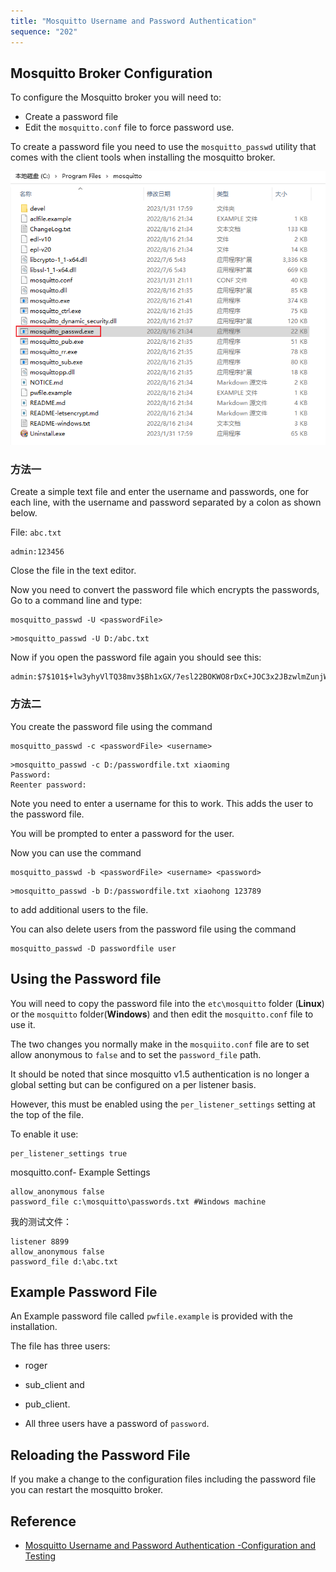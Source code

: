 ```yaml
---
title: "Mosquitto Username and Password Authentication"
sequence: "202"
---
```


## Mosquitto Broker Configuration

To configure the Mosquitto broker you will need to:

- Create a password file
- Edit the `mosquitto.conf` file to force password use.

To create a password file you need to use the `mosquitto_passwd` utility
that comes with the client tools when installing the mosquitto broker.

![](/assets/images/mqtt/mosquitto-passwd-exe.png)

### 方法一

Create a simple text file and enter the username and passwords, one for each line,
with the username and password separated by a colon as shown below.

File: `abc.txt`

```text
admin:123456
```

Close the file in the text editor.

Now you need to convert the password file which encrypts the passwords, Go to a command line and type:

```text
mosquitto_passwd -U <passwordFile>
```

```text
>mosquitto_passwd -U D:/abc.txt
```

Now if you open the password file again you should see this:

```text
admin:$7$101$+lw3yhyVlTQ38mv3$Bh1xGX/7esl22BOKWO8rDxC+JOC3x2JBzwlmZunjW4onfsrl4tRwGWAXGqtfxTJv5pC6Bes+1sNV3KmJfKJoZg==
```

### 方法二

You create the password file using the command

```text
mosquitto_passwd -c <passwordFile> <username>
```

```text
>mosquitto_passwd -c D:/passwordfile.txt xiaoming
Password:
Reenter password:
```

Note you need to enter a username for this to work. This adds the user to the password file.

You will be prompted to enter a password for the user.

Now you can use the command

```text
mosquitto_passwd -b <passwordFile> <username> <password>
```

```text
>mosquitto_passwd -b D:/passwordfile.txt xiaohong 123789
```

to add additional users to the file.

You can also delete users from the password file using the command

```text
mosquitto_passwd -D passwordfile user
```

## Using the Password file

You will need to copy the password file into the `etc\mosquitto` folder  (**Linux**) or
the `mosquitto` folder(**Windows**) and then edit the `mosquitto.conf` file to use it.

The two changes you normally make in the `mosquiito.conf` file are to set allow anonymous to `false` and
to set the `password_file` path.

It should be noted that since mosquitto v1.5 authentication is no longer a global setting
but can be configured on a per listener basis.

However, this must be enabled using the `per_listener_settings` setting at the top of the file.

To enable it use:

```text
per_listener_settings true
```

mosquitto.conf- Example Settings

```text
allow_anonymous false
password_file c:\mosquitto\passwords.txt #Windows machine
```

我的测试文件：

```text
listener 8899
allow_anonymous false
password_file d:\abc.txt
```

## Example Password File

An Example password file called `pwfile.example` is provided with the installation.

The file has three users:

- roger
- sub_client and
- pub_client.

- All three users have a password of `password`.

## Reloading the Password File

If you make a change to the configuration files including the password file you can restart the mosquitto broker.

## Reference

- [Mosquitto Username and Password Authentication -Configuration and Testing](http://www.steves-internet-guide.com/mqtt-username-password-example/)
